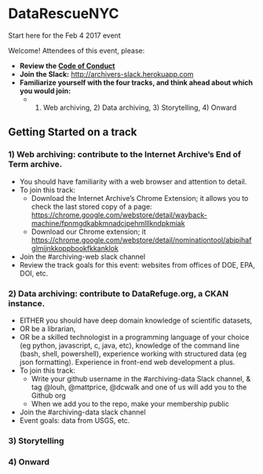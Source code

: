 # DataRescueNYC
Start here for the Feb 4 2017 event

Welcome! Attendees of this event, please: 

* **Review the [Code of Conduct](https://docs.google.com/document/d/1bmMTOCgzZslkQwy03NoqX4pEFFDFyMoEQDro7h35E7c/edit)**
* **Join the Slack:** http://archivers-slack.herokuapp.com
* **Familiarize yourself with the four tracks, and think ahead about which you would join:** 
  * 1) Web archiving, 2) Data archiving, 3) Storytelling, 4) Onward

## Getting Started on a track

### 1) Web archiving: contribute to the Internet Archive’s End of Term archive. 
* You should have familiarity with a web browser and attention to detail. 
* To join this track: 
  * Download the Internet Archive’s Chrome Extension; it allows you to check the last stored copy of a page:
https://chrome.google.com/webstore/detail/wayback-machine/fpnmgdkabkmnadcjpehmlllkndpkmiak 
  * Download our Chrome extension; it  https://chrome.google.com/webstore/detail/nominationtool/abjpihafglmijnkkoppbookfkkanklok 
* Join the #archiving-web slack channel
* Review the track goals for this event: websites from offices of DOE, EPA, DOI, etc. 

### 2) Data archiving: contribute to DataRefuge.org, a CKAN instance. 
* EITHER you should have deep domain knowledge of scientific datasets, 
* OR be a librarian, 
* OR be a skilled technologist in a programming language of your choice (eg python, javascript, c, java, etc), knowledge of the command line (bash, shell, powershell), experience working with structured data (eg json formatting). Experience in front-end web development a plus. 
* To join this track: 
  * Write your github username in the #archiving-data Slack channel, & tag @louh, @mattprice, @dcwalk and one of us will add you to the Github org
  * When we add you to the repo, make your membership public
* Join the #archiving-data slack channel
* Event goals: data from USGS, etc. 

### 3) Storytelling

### 4) Onward

